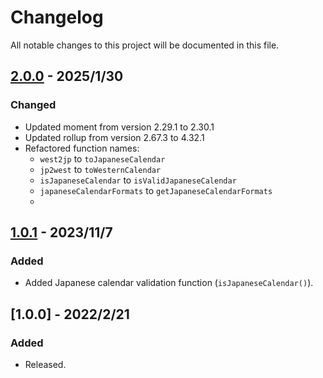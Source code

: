 # Changelog
All notable changes to this project will be documented in this file.

## [2.0.0] - 2025/1/30
### Changed
- Updated moment from version 2.29.1 to 2.30.1
- Updated rollup from version 2.67.3 to 4.32.1
- Refactored function names:
    - `west2jp` to `toJapaneseCalendar`
    - `jp2west` to `toWesternCalendar`
    - `isJapaneseCalendar` to `isValidJapaneseCalendar`
    - `japaneseCalendarFormats` to `getJapaneseCalendarFormats`
  - 
## [1.0.1] - 2023/11/7
### Added
- Added Japanese calendar validation function (<code>isJapaneseCalendar()</code>).

## [1.0.0] - 2022/2/21
### Added
- Released.

[1.0.1]: https://github.com/takuya-motoshima/date-japanese/compare/v1.0.0...v1.0.1
[2.0.0]: https://github.com/takuya-motoshima/date-japanese/compare/v1.0.1...v2.0.0